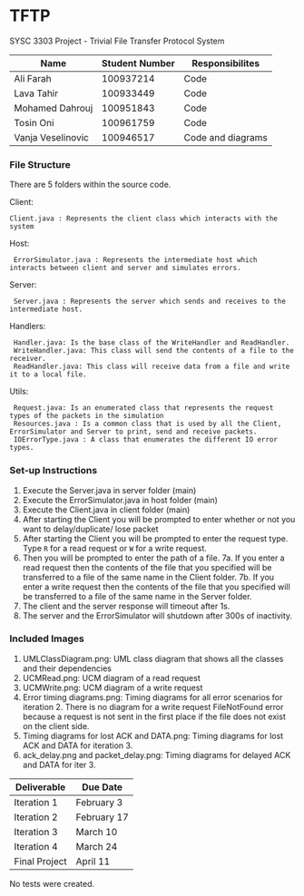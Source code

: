 # TFTP
SYSC 3303 Project - Trivial File Transfer Protocol System

| Name              | Student Number | Responsibilites   |
|-------------------|----------------|-------------------|
| Ali Farah         | 100937214      | Code				 |
| Lava Tahir        | 100933449      | Code				 |
| Mohamed Dahrouj   | 100951843      | Code				 |
| Tosin Oni         | 100961759      | Code				 |
| Vanja Veselinovic | 100946517      | Code and diagrams |


### File Structure
There are 5 folders within the source code.

Client:

    Client.java : Represents the client class which interacts with the system


Host:
	 
	 ErrorSimulator.java : Represents the intermediate host which interacts between client and server and simulates errors.

Server:
	 
	 Server.java : Represents the server which sends and receives to the intermediate host.

Handlers:
	 
	 Handler.java: Is the base class of the WriteHandler and ReadHandler.
	 WriteHandler.java: This class will send the contents of a file to the receiver.
	 ReadHandler.java: This class will receive data from a file and write it to a local file.

Utils:
	 
	 Request.java: Is an enumerated class that represents the request types of the packets in the simulation
	 Resources.java : Is a common class that is used by all the Client, ErrorSimulator and Server to print, send and receive packets.
	 IOErrorType.java : A class that enumerates the different IO error types.

### Set-up Instructions
1. Execute the Server.java in server folder (main)
2. Execute the ErrorSimulator.java in host folder (main)
3. Execute the Client.java in client folder (main)
4. After starting the Client you will be prompted to enter whether or not you want to delay/duplicate/ lose packet  
5. After starting the Client you will be prompted to enter the request type. Type `R` for a read request or `W` for a write request.
6. Then you will be prompted to enter the path of a file.
7a. If you enter a read request then the contents of the file that you specified will be transferred to a file of the same name in the Client folder.
7b. If you enter a write request then the contents of the file that you specified will be transferred to a file of the same name in the Server folder.
8. The client and the server response will timeout after 1s.
9. The server and the ErrorSimulator will shutdown after 300s of inactivity.

### Included  Images
1. UMLClassDiagram.png: UML class diagram that shows all the classes and their dependencies
2. UCMRead.png: UCM diagram of a read request
3. UCMWrite.png: UCM diagram of a write request
4. Error timing diagrams.png: Timing diagrams for all error scenarios for iteration 2. There is no diagram for a write request FileNotFound error because a request is not sent in the first place if the file does not exist on the client side.
5. Timing diagrams for lost ACK and DATA.png: Timing diagrams for lost ACK and DATA for iteration 3.
6. ack_delay.png and packet_delay.png: Timing diagrams for delayed ACK and DATA for iter 3.

| Deliverable   | Due Date    |
|---------------|-------------|
| Iteration 1   | February 3  |
| Iteration 2   | February 17 |
| Iteration 3   | March 10    |
| Iteration 4   | March 24    |
| Final Project | April 11    |

No tests were created.
